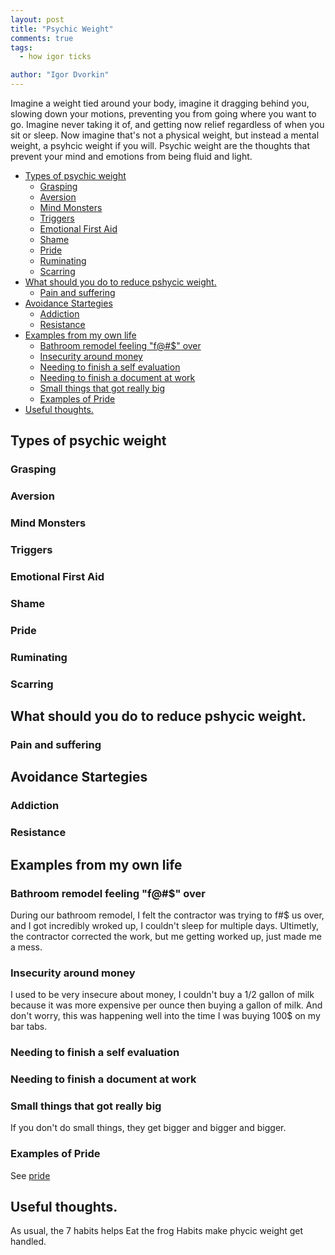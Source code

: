 ```yaml
---
layout: post
title: "Psychic Weight"
comments: true
tags:
  - how igor ticks

author: "Igor Dvorkin"
---
```


Imagine a weight tied around your body, imagine it dragging behind you, slowing down your motions, preventing you from going where you want to go. Imagine never taking it of, and getting now relief regardless of when you sit or sleep. Now imagine that's not a physical weight, but instead a mental weight, a psyhcic weight if you will. Psychic weight are the thoughts that prevent your mind and emotions from being fluid and light.

<!-- prettier-ignore-start -->
<!-- vim-markdown-toc GFM -->

- [Types of psychic weight](#types-of-psychic-weight)
    - [Grasping](#grasping)
    - [Aversion](#aversion)
    - [Mind Monsters](#mind-monsters)
    - [Triggers](#triggers)
    - [Emotional First Aid](#emotional-first-aid)
    - [Shame](#shame)
    - [Pride](#pride)
    - [Ruminating](#ruminating)
    - [Scarring](#scarring)
- [What should you do to reduce pshycic weight.](#what-should-you-do-to-reduce-pshycic-weight)
    - [Pain and suffering](#pain-and-suffering)
- [Avoidance Startegies](#avoidance-startegies)
    - [Addiction](#addiction)
    - [Resistance](#resistance)
- [Examples from my own life](#examples-from-my-own-life)
    - [Bathroom remodel feeling "f@#$" over](#bathroom-remodel-feeling-f-over)
    - [Insecurity around money](#insecurity-around-money)
    - [Needing to finish a self evaluation](#needing-to-finish-a-self-evaluation)
    - [Needing to finish a document at work](#needing-to-finish-a-document-at-work)
    - [Small things that got really big](#small-things-that-got-really-big)
    - [Examples of Pride](#examples-of-pride)
- [Useful thoughts.](#useful-thoughts)

<!-- vim-markdown-toc -->
<!-- prettier-ignore-end -->

## Types of psychic weight

### Grasping

### Aversion

### Mind Monsters

### Triggers

### Emotional First Aid

### Shame

### Pride

### Ruminating

### Scarring

## What should you do to reduce pshycic weight.

### Pain and suffering

## Avoidance Startegies

### Addiction

### Resistance

## Examples from my own life

### Bathroom remodel feeling "f@#\$" over

During our bathroom remodel, I felt the contractor was trying to f#\$ us over, and I got incredibly wroked up, I couldn't sleep for multiple days. Ultimetly, the contractor corrected the work, but me getting worked up, just made me a mess.

### Insecurity around money

I used to be very insecure about money, I couldn't buy a 1/2 gallon of milk because it was more expensive per ounce then buying a gallon of milk. And don't worry, this was happening well into the time I was buying 100\$ on my bar tabs.

### Needing to finish a self evaluation

### Needing to finish a document at work

### Small things that got really big

If you don't do small things, they get bigger and bigger and bigger.

### Examples of Pride

See [pride](/pride)

## Useful thoughts.

As usual, the 7 habits helps
Eat the frog
Habits make phycic weight get handled.
